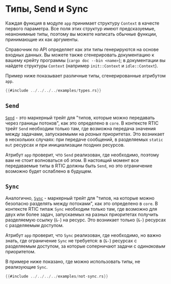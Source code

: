 # Типы, Send и Sync

Каждая функция в модуле `app` принимает структуру `Context` в качесте первого параметра.
Все поля этих структур имеют предсказуемые, неанонимные типы,
поэтому вы можете написать обычные функции, принимающие их как аргументы.

Справочник по API определяет как эти типы генерируются на основе входных данных.
Вы можете также сгенерировать документацию к вашему крейту программы (`cargo doc --bin <name>`);
в документации вы найдете структуры `Context` (например `init::Context` и
`idle::Context`).

Пример ниже показывает различные типы, сгенерированные атрибутом `app`.

``` rust
{{#include ../../../../examples/types.rs}}
```

## `Send`

[`Send`] - это маркерный трейт для "типов, которые можно передавать через границы
потоков", как это определено в `core`. В контексте RTIC трейт `Send` необходим
только там, где возможна передача значения между задачами, запускаемыми на
*разных* приоритетах. Это возникает в нескольких случаях: при передаче сообщений,
в разделяемых `static mut` ресурсах и при инициализации поздних ресурсов.

[`Send`]: https://doc.rust-lang.org/core/marker/trait.Send.html

Атрибут `app` проверит, что `Send` реализован, где необходимо, поэтому вам не
стоит волноваться об этом. В настоящий момент все передаваемые типы в RTIC должны быть `Send`, но
это ограничение возможно будет ослаблено в будущем.

## `Sync`

Аналогично, [`Sync`] - маркерный трейт для "типов, на которые можно безопасно разделять между потоками",
как это определено в `core`. В контексте RTIC типаж `Sync` необходим только там,
где возможно для двух или более задач, запускаемых на разных приоритетах получить разделяемую ссылку (`&-`)  на
ресурс. Это возникает только (`&-`) ресурсах с разделяемым доступом.

[`Sync`]: https://doc.rust-lang.org/core/marker/trait.Sync.html

Атрибут `app` проверит, что `Sync` реализован, где необходимо, но важно знать,
где ограничение `Sync` не требуется: в (`&-`) ресурсах с разделяемым доступом, за которые
соперничают задачи с *одинаковым* приоритетом.

В примере ниже показано, где можно использовать типы, не реализующие `Sync`.

``` rust
{{#include ../../../../examples/not-sync.rs}}
```
